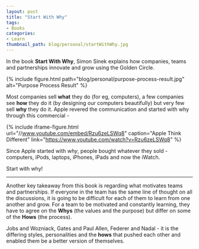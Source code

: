 ```yaml
---
layout: post
title: "Start With Why"
tags:
- Books
categories:
- Learn
thumbnail_path: blog/personal/startWithWhy.jpg
---
```


In the book **Start With Why**, Simon Sinek explains how companies, teams and partnerships innovate and grow using the Golden Circle.

{% include figure.html path="blog/personal/purpose-process-result.jpg" alt="Purpose Process Result" %}

Most companies sell **what** they do (for eg, computers), a few companies see **how** they do it (by designing our computers beautifully) but very few sell **why** they do it. Apple revered the communication and started with why through this commercial - 

{% include iframe-figure.html url="//www.youtube.com/embed/Rzu6zeLSWq8" caption="Apple Think Different" link="https://www.youtube.com/watch?v=Rzu6zeLSWq8" %}

Since Apple started with *why*, people bought whatever they sold - computers, iPods, laptops, iPhones, iPads and now the iWatch. 

Start with why!

---

Another key takeaway from this book is regarding what motivates teams and partnerships. If everyone in the team has the same line of thought on all the discussions, it is going to be difficult for each of them to learn from one another and grow. For a team to be motivated and constantly learning, they have to agree on the **Whys** (the values and the purpose) but differ on some of the **Hows** (the process). 

Jobs and Wozniack, Gates and Paul Allen, Federer and Nadal - it is the differing styles, personalities and the **hows** that pushed each other and enabled them be a better version of themselves.